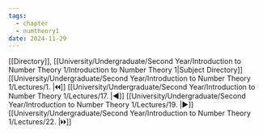 ```yaml
---
tags:
  - chapter
  - numtheory1
date: 2024-11-29
---
```

[[Directory]], [[University/Undergraduate/Second Year/Introduction to Number Theory 1/Introduction to Number Theory 1|Subject Directory]]
[[University/Undergraduate/Second Year/Introduction to Number Theory 1/Lectures/1. |🞀🞀]] [[University/Undergraduate/Second Year/Introduction to Number Theory 1/Lectures/17. |◀]] [[University/Undergraduate/Second Year/Introduction to Number Theory 1/Lectures/19. |▶]] [[University/Undergraduate/Second Year/Introduction to Number Theory 1/Lectures/22. |🞂🞂]]
# 
## 
### 